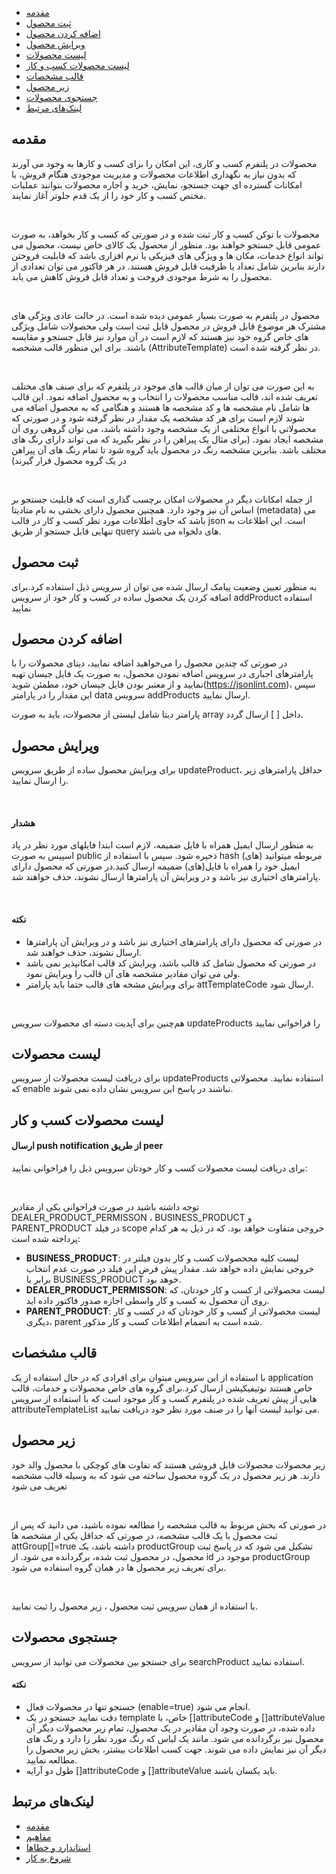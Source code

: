 - [مقدمه](#menu)
- [ثبت محصول](#menu)
- [اضافه کردن محصول](#menu)
- [ویرایش محصول](#menu)
- [لیست محصولات](#menu)
- [لیست محصولات کسب و کار](#menu)
- [قالب مشخصات](#menu)
- [زیر محصول](#menu)
- [جستجوی محصولات](#menu)
- [لینک‌های مرتبط](#menu)


## مقدمه

محصولات در پلتفرم کسب و کاری، این امکان را برای کسب و کارها به وجود می آورند که بدون نیاز به نگهداری اطلاعات محصولات و مدیریت موجودی هنگام فروش، با امکانات گسترده ای جهت جستجو، نمایش، خرید و اجاره محصولات بتوانند عملیات مختص کسب و کار خود را از یک قدم جلوتر آغاز نمایند.

<br/>

محصولات با توکن کسب و کار ثبت شده و در صورتی که کسب و کار بخواهد، به صورت عمومی قابل جستجو خواهند بود. منظور از محصول یک کالای خاص نیست، محصول می تواند انواع خدمات، مکان ها و ویژگی های فیزیکی یا نرم افزاری باشد که قابلیت فروختن دارند بنابرین شامل تعداد یا ظرفیت قابل فروش هستند. در هر فاکتور می توان تعدادی از محصول را به شرط موجودی فروخت و تعداد قابل فروش کاهش می یابد.

<br/>

محصول در پلتفرم به صورت بسیار عمومی دیده شده است. در حالت عادی ویژگی های مشترک هر موضوع قابل فروش در محصول قابل ثبت است ولی محصولات شامل ویژگی های خاص گروه خود نیز هستند که لازم است در آن موارد نیز قابل جستجو و مقایسه باشند. برای این منظور قالب مشخصه (AttributeTemplate) در نظر گرفته شده است.

<br/>

به این صورت می توان از میان قالب های موجود در پلتفرم که برای صنف های مختلف تعریف شده اند، قالب مناسب محصولات را انتخاب و به محصول اضافه نمود. این قالب ها شامل نام مشخصه ها و کد مشخصه ها هستند و هنگامی که به محصول اضافه می شوند لازم است برای هر کد مشخصه یک مقدار در نظر گرفته شود و در صورتی که محصولاتی با انواع مختلفی از یک مشخصه وجود داشته باشد، می توان گروهی روی آن مشخصه ایجاد نمود. (برای مثال یک پیراهن را در نظر بگیرید که می تواند دارای رنگ های مختلف باشد. بنابرین مشخصه رنگ در محصول باید گروه شود تا تمام رنگ های آن پیراهن در یک گروه محصول قرار گیرند)

<br/>

از جمله امکانات دیگر در محصولات امکان برچسب گذاری است که قابلیت جستجو بر اساس آن نیز وجود دارد. همچنین محصول دارای بخشی به نام متادیتا (metadata) می باشد که حاوی اطلاعات مورد نظر کسب و کار در قالب json است. این اطلاعات به تنهایی قابل جستجو از طریق query های دلخواه می باشند.

<div class="box-end">
</div>

## ثبت محصول

به منظور تعیین وضعیت پیامک ارسال شده می ­توان از سرویس ذیل استفاده کرد.برای اضافه کردن یک محصول ساده در کسب و کار خود از سرویس addProduct استفاده نمایید

<div class="box-end">
</div>


## اضافه کردن محصول

در صورتی که چندین محصول را می‌خواهید اضافه نمایید، دیتای محصولات را با پارامترهای اجباری در سرویس اضافه نمودن محصول، به صورت یک فایل جیسان تهیه نمایید و از معتبر بودن فایل جیسان خود، مطمئن شوید(https://jsonlint.com)، سپس این مقدار را در پارامتر data سرویس addProducts ارسال نمایید.
<br/>

پارامتر دیتا شامل لیستی از محصولات، باید به صورت array داخل [ ] ارسال گردد.

<div class="box-end">
</div>


## ویرایش محصول

برای ویرایش محصول ساده از طریق سرویس updateProduct، حداقل پارامترهای زیر را ارسال نمایید.

<br/>

#### هشدار

به منظور ارسال ایمیل همراه با فایل ضمیمه، لازم است ابتدا فایل­های مورد نظر در پاد اسپیس به صورت public ذخیره شود. سپس با استفاده از hash (­های) مربوطه می­توانید ایمیل خود را همراه با فایل(های) ضمیمه ارسال کنید.در صورتی که محصول دارای پارامترهای اختیاری نیز باشد و در ویرایش آن پارامترها ارسال نشوند، حذف خواهند شد.

<br/>

#### نکته

- در صورتی که محصول دارای پارامترهای اختیاری نیز باشد و در ویرایش آن پارامترها ارسال نشوند، حذف خواهند شد.
- در صورتی که محصول شامل کد قالب باشد، ویرایش کد قالب امکانپذیر نمی باشد ولی می توان مقادیر مشخصه های آن قالب را ویرایش نمود.
- برای ویرایش مشخه های قالب حتما باید پارامتر attTemplateCode ارسال شود.


<br/>

هم‌چنین برای آپدیت دسته ای محصولات سرویس updateProducts را فراخوانی نمایید

<div class="box-end">
</div>


## لیست محصولات
برای دریافت لیست محصولات از سرویس updateProducts استفاده نمایید. محصولاتی که enable نباشند در پاسخ این سرویس نشان داده نمی شوند.

<div class="box-end">
</div>

## لیست محصولات کسب و کار

#### ارسال push notification از طریق peer
برای دریافت لیست محصولات کسب و کار خودتان سرویس ذیل را فراخوانی نمایید:

<br/>

توجه داشته باشید در صورت فراخوانی یکی از مقادیر DEALER_PRODUCT_PERMISSON ، BUSINESS_PRODUCT و PARENT_PRODUCT در فیلد scope خروجی متفاوت خواهد بود. که در ذیل به هر کدام پرداخته شده است:

- **BUSINESS_PRODUCT**: لیست کلیه مححصولات کسب و کار بدون فیلتر در خروجی نمایش داده خواهد شد. مقدار پیش فرض این فیلد در صورت عدم انتخاب برابر با BUSINESS_PRODUCT خوهد بود.
- **DEALER_PRODUCT_PERMISSON**: لیست محصولاتی از کسب و کار خودتان، که روی آن محصول به کسب و کار واسطی اجازه صدور فاکتور داده اید.
- **PARENT_PRODUCT**:  لیست محصولاتی از کسب  و کار خودتان که در کسب و کار دیگری، parent شده است به انضمام اطلاعات کسب و کار مذکور.

<div class="box-end">
</div>

## قالب مشخصات

با استفاده از این سرویس می­توان برای افرادی که در حال استفاده از یک application خاص هستند نوتیفیکیشن ارسال کرد.برای گروه های خاص محصولات و خدمات، قالب هایی از پیش تعریف شده در پلتفرم کسب و کار موجود است که با استفاده از سرویس attributeTemplateList می توانید لیست آنها را در صنف مورد نظر خود دریافت نمایید.

<div class="box-end">
</div>


## زیر محصول
زیر محصولات محصولات قابل فروشی هستند که تفاوت های کوچکی با محصول والد خود دارند. هر زیر محصول در یک گروه محصول ساخته می شود که به وسیله قالب مشخصه تعریف می شود

<br/>

در صورتی که بخش مربوط به قالب مشخصه را مطالعه نموده باشید، می دانید که پس از ثبت محصول با یک قالب مشخصه، در صورتی که حداقل یکی از مشخصه ها attGroup[]=true داشته باشد، یک productGroup تشکیل می شود که در پاسخ ثبت محصول، در محصول ثبت شده، برگردانده می شود. از id موجود در productGroup برای تعریف زیر محصول ها در همان گروه استفاده می شود.

<br/>

با استفاده از همان سرویس ثبت محصول ، زیر محصول را ثبت نمایید.

<div class="box-end">
</div>

## جستجوی محصولات

برای جستجو بین محصولات می توانید از سرویس searchProduct استفاده نمایید.

#### نکته

- جستجو تنها در محصولات فعال (enable=true) انجام می شود.
- دقت نمایید جستجو در یک template خاص، با []attributeCode و []attributeValue داده شده، در صورت وجود آن مقادیر در یک محصول، تمام زیر محصولات دیگر آن محصول نیز برگردانده می شود. مانند یک لباس که رنگ مورد نظر را دارد و رنگ های دیگر آن نیز نمایش داده می شوند. جهت کسب اطلاعات بیشتر، بخش زیر محصول را مطالعه نمایید.
- طول دو آرایه []attributeCode و []attributeValue باید یکسان باشند.

<div class="box-end">
</div>

## لینک‌های مرتبط

- [مقدمه](/app/documents/introduction/)
- [مفاهیم](/app/documents/concepts/)
- [استاندارد و خطاها](/app/documents/errors/)
- [شروع به کار](/app/documents/get-started/)

<div class="box-end">
</div>

